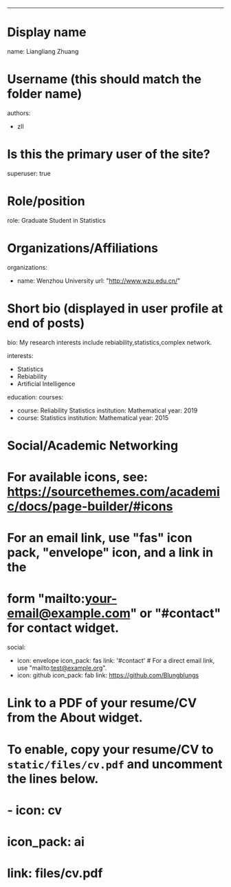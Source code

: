 ---
# Display name
name: Liangliang Zhuang

# Username (this should match the folder name)
authors:
- zll

# Is this the primary user of the site?
superuser: true

# Role/position
role: Graduate Student in Statistics

# Organizations/Affiliations
organizations:
- name: Wenzhou University
  url: "http://www.wzu.edu.cn/"

# Short bio (displayed in user profile at end of posts)
bio: My research interests include rebiability,statistics,complex network.

interests:
- Statistics
- Rebiability
- Artificial Intelligence

education:
  courses:
  - course: Reliability Statistics
    institution: Mathematical
    year: 2019
  - course: Statistics
    institution: Mathematical
    year: 2015

# Social/Academic Networking
# For available icons, see: https://sourcethemes.com/academic/docs/page-builder/#icons
#   For an email link, use "fas" icon pack, "envelope" icon, and a link in the
#   form "mailto:your-email@example.com" or "#contact" for contact widget.
social:
- icon: envelope
  icon_pack: fas
  link: '#contact'  # For a direct email link, use "mailto:test@example.org".
- icon: github
  icon_pack: fab
  link: https://github.com/Blungblungs
# Link to a PDF of your resume/CV from the About widget.
# To enable, copy your resume/CV to `static/files/cv.pdf` and uncomment the lines below.
# - icon: cv
#   icon_pack: ai
#   link: files/cv.pdf



